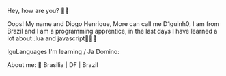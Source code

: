 Hey, how are you? 👋🏼

Oops! My name and Diogo Henrique, More can call me D1guinh0, I am from Brazil and I am a programming apprentice, in the last days I have learned a lot
about .lua and javascript👨🏻‍💻

IguLanguages ​​I'm learning / Ja Domino:

About me:
📍 Brasilia | DF | Brazil
